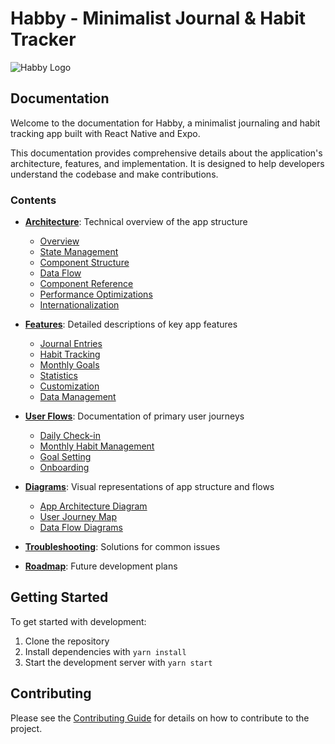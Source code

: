 # Habby - Minimalist Journal & Habit Tracker

![Habby Logo](../assets/icon.png)

## Documentation

Welcome to the documentation for Habby, a minimalist journaling and habit tracking app built with React Native and Expo.

This documentation provides comprehensive details about the application's architecture, features, and implementation. It is designed to help developers understand the codebase and make contributions.

### Contents

- **[Architecture](./architecture/)**: Technical overview of the app structure
  - [Overview](./architecture/overview.md)
  - [State Management](./architecture/state-management.md)
  - [Component Structure](./architecture/component-structure.md)
  - [Data Flow](./architecture/data-flow.md)
  - [Component Reference](./architecture/component-reference.md)
  - [Performance Optimizations](./architecture/performance-optimizations.md)
  - [Internationalization](./architecture/internationalization.md)

- **[Features](./features/)**: Detailed descriptions of key app features
  - [Journal Entries](./features/journal-entries.md)
  - [Habit Tracking](./features/habit-tracking.md)
  - [Monthly Goals](./features/monthly-goals.md)
  - [Statistics](./features/statistics.md)
  - [Customization](./features/customization.md)
  - [Data Management](./features/data-management.md)

- **[User Flows](./user-flows/)**: Documentation of primary user journeys
  - [Daily Check-in](./user-flows/daily-checkin.md)
  - [Monthly Habit Management](./user-flows/monthly-habit-management.md)
  - [Goal Setting](./user-flows/goal-setting.md)
  - [Onboarding](./user-flows/onboarding.md)

- **[Diagrams](./diagrams/)**: Visual representations of app structure and flows
  - [App Architecture Diagram](./diagrams/app-architecture-diagram.md)
  - [User Journey Map](./diagrams/user-journey-map.md)
  - [Data Flow Diagrams](./diagrams/data-flow-diagrams.md)

- **[Troubleshooting](./troubleshooting.md)**: Solutions for common issues
- **[Roadmap](./roadmap.md)**: Future development plans

## Getting Started

To get started with development:

1. Clone the repository
2. Install dependencies with `yarn install`
3. Start the development server with `yarn start`

## Contributing

Please see the [Contributing Guide](../CONTRIBUTING.md) for details on how to contribute to the project.
